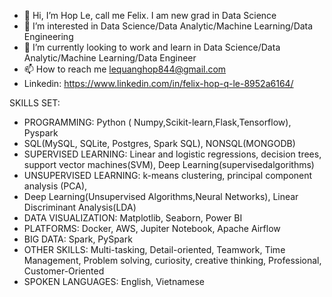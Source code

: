 - 👋 Hi, I’m Hop Le, call me Felix. I am new grad in Data Science
- 👀 I’m interested in Data Science/Data Analytic/Machine Learning/Data Engineering
- 🌱 I’m currently looking to work and learn in Data Science/Data Analytic/Machine Learning/Data Engineer
- 📫 How to reach me lequanghop844@gmail.com
- Linkedin: https://www.linkedin.com/in/felix-hop-q-le-8952a6164/

SKILLS SET:

- PROGRAMMING: Python ( Numpy,Scikit-learn,Flask,Tensorflow), Pyspark
- SQL(MySQL, SQLite, Postgres, Spark SQL), NONSQL(MONGODB)
- SUPERVISED LEARNING: Linear and logistic regressions, decision trees, support vector machines(SVM), Deep Learning(supervisedalgorithms)
- UNSUPERVISED LEARNING: k-means clustering, principal component analysis (PCA),
- Deep Learning(Unsupervised Algorithms,Neural Networks), Linear Discriminant Analysis(LDA)
- DATA VISUALIZATION: Matplotlib, Seaborn, Power BI
- PLATFORMS: Docker, AWS, Jupiter Notebook, Apache Airflow
- BIG DATA: Spark, PySpark
- OTHER SKILLS: Multi-tasking, Detail-oriented, Teamwork, Time Management, Problem solving, curiosity, creative thinking, Professional, Customer-Oriented
- SPOKEN LANGUAGES: English, Vietnamese


<!---
FelixQLe/FelixQLe is a ✨ special ✨ repository because its `README.md` (this file) appears on your GitHub profile.
You can click the Preview link to take a look at your changes.
--->
